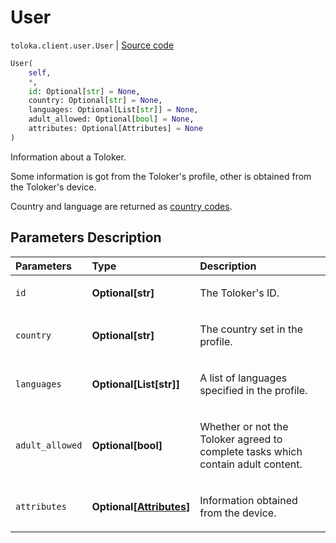 # User
`toloka.client.user.User` | [Source code](https://github.com/Toloka/toloka-kit/blob/v1.2.1/src/client/user.py#L9)

```python
User(
    self,
    *,
    id: Optional[str] = None,
    country: Optional[str] = None,
    languages: Optional[List[str]] = None,
    adult_allowed: Optional[bool] = None,
    attributes: Optional[Attributes] = None
)
```

Information about a Toloker.


Some information is got from the Toloker's profile, other is obtained from the Toloker's device.

Country and language are returned as [country codes](https://toloka.ai/docs/api/regions/).

## Parameters Description

| Parameters | Type | Description |
| :----------| :----| :-----------|
`id`|**Optional\[str\]**|<p>The Toloker&#x27;s ID.</p>
`country`|**Optional\[str\]**|<p>The country set in the profile.</p>
`languages`|**Optional\[List\[str\]\]**|<p>A list of languages specified in the profile.</p>
`adult_allowed`|**Optional\[bool\]**|<p>Whether or not the Toloker agreed to complete tasks which contain adult content.</p>
`attributes`|**Optional\[[Attributes](toloka.client.user.User.Attributes.md)\]**|<p>Information obtained from the device.</p>
